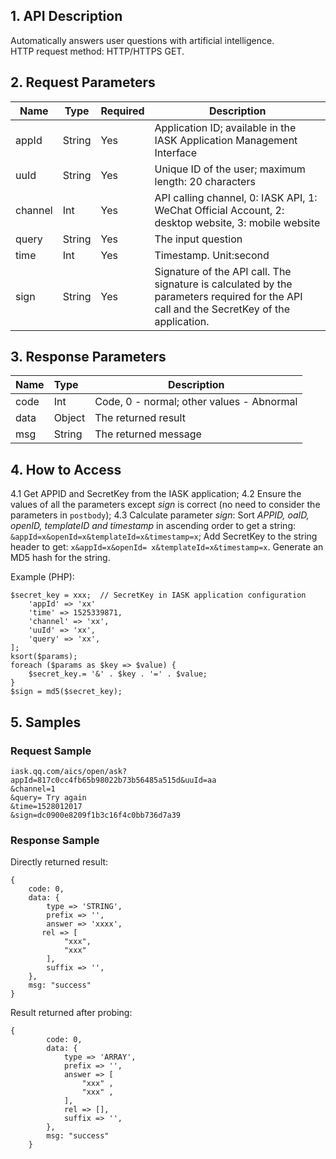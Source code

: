 ## 1. API Description
Automatically answers user questions with artificial intelligence.  
HTTP request method: HTTP/HTTPS GET.

## 2. Request Parameters
 | Name | Type | Required | Description|
 |------ |------|------ |----- |
 |appId	 | String | Yes| Application ID; available in the IASK Application Management Interface |
 |uuId   | String | Yes	| Unique ID of the user; maximum length: 20 characters |
 |channel|	Int	| Yes | API calling channel, 0: IASK API, 1: WeChat Official Account, 2: desktop website, 3: mobile website |
 |query	|String| Yes	| The input question |
 |time	|Int   | Yes	| Timestamp. Unit:second |
 |sign	|String| Yes | Signature of the API call. The signature is calculated by the parameters required for the API call and the SecretKey of the application. |


## 3. Response Parameters
 | Name | Type | Description |
 |:-----  |:-----|-----|
 |code|  Int | Code, 0 - normal; other values - Abnormal |
 |data|Object| The returned result |
 |msg |String| The returned message |

## 4. How to Access
 4.1 Get APPID and SecretKey from the IASK application;
 4.2 Ensure the values of all the parameters except *sign* is correct (no need to consider the parameters in `postbody`);
 4.3 Calculate parameter *sign*: Sort *APPID, oaID, openID, templateID and timestamp* in ascending order to get a string: `&appId=x&openId=x&templateId=x&timestamp=x`; Add SecretKey to the string header to get: `x&appId=x&openId= x&templateId=x&timestamp=x`. Generate an MD5 hash for the string.

 Example (PHP):
 ```
 $secret_key = xxx;  // SecretKey in IASK application configuration
     'appId' => 'xx'
     'time' => 1525339871,
     'channel' => 'xx',
     'uuId' => 'xx',
     'query' => 'xx',
 ];
 ksort($params);
 foreach ($params as $key => $value) {
     $secret_key.= '&' . $key . '=' . $value;
 }
 $sign = md5($secret_key);
 ```
## 5. Samples
### Request Sample
 ```
 iask.qq.com/aics/open/ask?
 appId=817c0cc4fb65b98022b73b56485a515d&uuId=aa
 &channel=1
 &query= Try again
 &time=1528012017
 &sign=dc0900e8209f1b3c16f4c0bb736d7a39
 ```
### Response Sample
 Directly returned result:
 ```
 {
     code: 0,
     data: {
         type => 'STRING',
         prefix => '',
         answer => 'xxxx', 
 		rel => [
             "xxx", 
             "xxx"
         ],
         suffix => '',
     },
     msg: "success"
 }
 ```

 Result returned after probing:
 ```
 {
         code: 0,
         data: {
             type => 'ARRAY',
             prefix => '',
             answer => [
                 "xxx" ,
                 "xxx" ,
             ], 
             rel => [],
             suffix => '',
         },
         msg: "success"
     }
 ```
